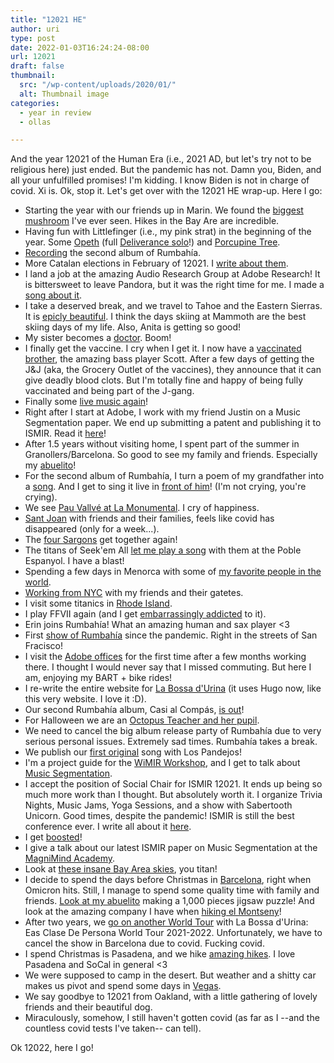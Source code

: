 ```yaml
---
title: "12021 HE"
author: uri
type: post
date: 2022-01-03T16:24:24-08:00
url: 12021
draft: false
thumbnail:
  src: "/wp-content/uploads/2020/01/"
  alt: Thumbnail image
categories:
  - year in review
  - ollas

---
```


And the year 12021 of the Human Era (i.e., 2021 AD, but let's try not to be religious here) just ended.
But the pandemic has not.
Damn you, Biden, and all your unfulfilled promises!
I'm kidding.
I know Biden is not in charge of covid.
Xi is.
Ok, stop it.
Let's get over with the 12021 HE wrap-up.
Here I go:

- Starting the year with our friends up in Marin. We found the [biggest mushroom](https://www.instagram.com/p/CJknVWLFnjk/) I've ever seen. Hikes in the Bay Are are incredible.
- Having fun with Littlefinger (i.e., my pink strat) in the beginning of the year. Some [Opeth](https://www.instagram.com/p/CKX2YpRgELd/) (full [Deliverance solo](https://www.instagram.com/p/CKiT1FcAT5y/)!) and [Porcupine Tree](https://www.instagram.com/p/CLvb50OA54Q/).
- [Recording](https://www.instagram.com/p/CMgMJ-dl0NS/) the second album of Rumbahía.
- More Catalan elections in February of 12021. I [write about them](https://www.urinieto.com/catalanelections2021/).
- I land a job at the amazing Audio Research Group at Adobe Research! It is bittersweet to leave Pandora, but it was the right time for me. I made a [song about it](https://www.youtube.com/watch?v=zfCso5Eng8k).
- I take a deserved break, and we travel to Tahoe and the Eastern Sierras. It is [epicly beautiful](https://www.instagram.com/p/CMyN6HMFx_b/). I think the days skiing at Mammoth are the best skiing days of my life. Also, Anita is getting so good!
- My sister becomes a [doctor](https://www.instagram.com/p/CNMUt7eF-ZI/). Boom!
- I finally get the vaccine. I cry when I get it. I now have a [vaccinated brother](https://www.instagram.com/p/CNbpYhyFV5C/), the amazing bass player Scott. After a few days of getting the J&J (aka, the Grocery Outlet of the vaccines), they announce that it can give deadly blood clots. But I'm totally fine and happy of being fully vaccinated and being part of the J-gang.
- Finally some [live music again](https://www.instagram.com/p/COHjatDlNWy/)!
- Right after I start at Adobe, I work with my friend Justin on a Music Segmentation paper. We end up submitting a patent and publishing it to ISMIR. Read it [here](https://ccrma.stanford.edu/~urinieto/MARL/publications/ISMIR2021-DeepEmbeddings.pdf)!
- After 1.5 years without visiting home, I spent part of the summer in Granollers/Barcelona. So good to see my family and friends. Especially my [abuelito](https://www.instagram.com/p/CPs-l7DFgxJ/)!
- For the second album of Rumbahía, I turn a poem of my grandfather into a [song](https://music.youtube.com/watch?v=rgCmgme8WLg&list=RDAMVMrgCmgme8WLg). And I get to sing it live in [front of him](https://www.instagram.com/p/CQTIL8_o6t2/)! (I'm not crying, you're crying).
- We see [Pau Vallvé at La Monumental](https://www.instagram.com/p/CQVbm5nlvtX/). I cry of happiness.
- [Sant Joan](https://www.instagram.com/p/CQfwr4ZlDMr/) with friends and their families, feels like covid has disappeared (only for a week...).
- The [four Sargons](https://www.instagram.com/p/CQk6ixLl9pJ/) get together again!
- The titans of Seek'em All [let me play a song](https://www.instagram.com/p/CROLwlMFJJN/) with them at the Poble Espanyol. I have a blast!
- Spending a few days in Menorca with some of [my favorite people in the world](https://www.instagram.com/p/CRtsWwYlH9W/).
- [Working from NYC](https://www.instagram.com/p/CSCbCkkrQAM/) with my friends and their gatetes.
- I visit some titanics in [Rhode Island](https://www.instagram.com/p/CSj9ATxLFGW/).
- I play FFVII again (and I get [embarrassingly addicted](https://www.instagram.com/p/CTOjc52gNW3/) to it).
- Erin joins Rumbahía! What an amazing human and sax player <3
- First [show of Rumbahía](https://www.instagram.com/p/CUDbefYvlas/) since the pandemic. Right in the streets of San Fracisco!
- I visit the [Adobe offices](https://www.instagram.com/p/CUwAyJSFfxw/) for the first time after a few months working there. I thought I would never say that I missed commuting. But here I am, enjoying my BART + bike rides!
- I re-write the entire website for [La Bossa d'Urina](https://labossadurina.com) (it uses Hugo now, like this very website. I love it :D).
- Our second Rumbahía album, Casi al Compás, [is out](https://www.instagram.com/p/CU_0pWLLXut/)!
- For Halloween we are an [Octopus Teacher and her pupil](https://www.instagram.com/p/CVwuzzQLysM/).
- We need to cancel the big album release party of Rumbahía due to very serious personal issues. Extremely sad times. Rumbahía takes a break.
- We publish our [first original](https://www.youtube.com/watch?v=b_ySWAoPMJo) song with Los Pandejos!
- I'm a project guide for the [WiMIR Workshop](https://wimir.wordpress.com/2021/09/24/wimir-workshop-2021-project-guides/), and I get to talk about [Music Segmentation](https://ccrma.stanford.edu/~urinieto/MARL/publications/20211025-WiMIRWorkshop.pdf).
- I accept the position of Social Chair for ISMIR 12021. It ends up being so much more work than I thought. But absolutely worth it. I organize Trivia Nights, Music Jams, Yoga Sessions, and a show with Sabertooth Unicorn. Good times, despite the pandemic! ISMIR is still the best conference ever. I write all about it [here](https://www.urinieto.com/best-of-ismir2021/).
- I get [boosted](https://twitter.com/urinieto/status/1458956481139675156/photo/1)!
- I give a talk about our latest ISMIR paper on Music Segmentation at the [MagniMind Academy](https://www.youtube.com/watch?v=k9V5myNV4Vo).
- Look at [these insane Bay Area skies](https://www.instagram.com/p/CWxTPKnLTip/), you titan!
- I decide to spend the days before Christmas in [Barcelona](https://www.instagram.com/p/CXiPmAbophT/), right when Omicron hits. Still, I manage to spend some quality time with family and friends. [Look at my abuelito](https://www.instagram.com/p/CXoxLAaINJ4/) making a 1,000 pieces jigsaw puzzle! And look at the amazing company I have when [hiking el Montseny](https://www.instagram.com/p/CXzNJ6KIukM/)!
- After two years, we [go on another World Tour](https://www.instagram.com/p/CXoqYQaoeoC/) with La Bossa d'Urina: Eas Clase De Persona World Tour 2021-2022. Unfortunately, we have to cancel the show in Barcelona due to covid. Fucking covid.
- I spend Christmas is Pasadena, and we hike [amazing hikes](https://www.instagram.com/p/CX93WrAvWBv/). I love Pasadena and SoCal in general <3
- We were supposed to camp in the desert. But weather and a shitty car makes us pivot and spend some days in [Vegas](https://www.instagram.com/p/CYFIZirvxcQ/).
- We say goodbye to 12021 from Oakland, with a little gathering of lovely friends and their beautiful dog.
- Miraculously, somehow, I still haven't gotten covid (as far as I --and the countless covid tests I've taken-- can tell).

Ok 12022, here I go!
